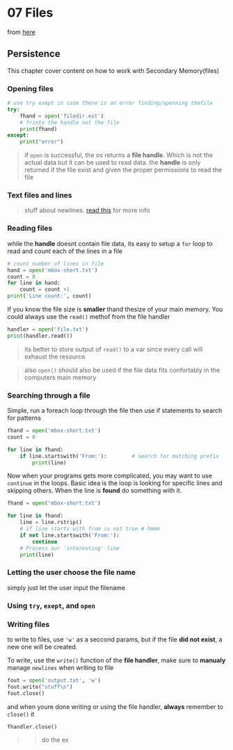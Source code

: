 
# 07 Files

from [here](https://www.py4e.com/html3/07-files)

## Persistence

This chapter cover content on how to work with Secondary Memory(files)

### Opening files

```python
# use try exept in case there is an error finding/openning thefile
try:
    fhand = open('filedir.ext') 
    # frints the handle not the file
    print(fhand)
except:
    print("error")
```

> if `open` is successful, the os returns a **file handle**.
> Which is not the actual data but it can be used to read data.
> the **handle** is only returned if the file exist and given the proper permissions to read the file

### Text files and lines

> stuff about newlines. [read this](https://www.py4e.com/html3/07-files#text-files-and-lines) for more info

### Reading files

while the **handle** doesnt contain file data, its easy to setup a `for` loop to read and count each of the lines in a file

```python
# count number of lines in file
hand = open('mbox-short.txt')
count = 0
for line in hand:
    count = count +1
print('Line count:', count)
```

If you know the file size is **smaller** thand thesize of your main memory. You could always use the `read()` methof from the file handler

```python
handler = open('file.txt')
print(handler.read())
```

> its better to store output of `read()` to a var since every call will exhaust the resource

> also `open()` should also be used if the file data fits confortably in the computers main memory

### Searching through a file

Simple, run a foreach loop through the file then use if statements to search for patterns

```python
fhand = open('mbox-short.txt')
count = 0

for line in fhand:
    if line.startswith('From:'):        # search for matching prefix
        print(line)
```

Now when your programs gets more complicated, you may want to use `continue` in the loops.
Basic idea is the loop is looking for specific lines and skipping others.
When the line is **found** do something with it.

```python
fhand = open('mbox-short.txt')

for line in fhand:
    line = line.rstrip()
    # if line starts with from is not true # hmmm
    if not line.startswith('From:'):    
        continue
    # Process our 'interesting' line
    print(line)
```

### Letting the user choose the file name

simply just let the user input the filename

### Using `try`, `exept`, and `open`

### Writing files

to write to files, use `'w'` as a seccond params, but if the file **did not exist**, a new one will be created.

To write, use the `write()` function of the **file handler**, make sure to **manualy** manage `newlines` when writing to file

```python
fout = open('output.txt', 'w')
fout.write("stuff\n")
fout.close()
```

and when youre done writing or using the file handler, **always** remember to `close()` it

```python
fhandler.close()
```

>> do the ex